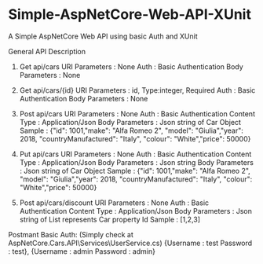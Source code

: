 # Simple-AspNetCore-Web-API-XUnit
A Simple AspNetCore Web API using basic Auth and XUnit 

General API Description
1. Get api/cars
	URI Parameters : None
	Auth : Basic Authentication
	Body Parameters : None
	
2. Get api/cars/{id}
	URI Parameters : id,	 Type:integer,	Required
	Auth : Basic Authentication
	Body Parameters : None
	
3. Post api/cars
	URI Parameters : None
	Auth : Basic Authentication
	Content Type : Application/Json
	Body Parameters : Json string of Car Object
	Sample	: {"id": 1001,"make": "Alfa Romeo 2",
	        "model": "Giulia","year": 2018,
	        "countryManufactured": "Italy",
	        "colour": "White","price": 50000}
    
4. Put api/cars
	URI Parameters : None
	Auth : Basic Authentication
	Content Type : Application/Json
	Body Parameters : Json string
	Body Parameters : Json string of Car Object
	Sample	: {"id": 1001,"make": "Alfa Romeo 2",
	        "model": "Giulia","year": 2018,
	        "countryManufactured": "Italy",
	        "colour": "White","price": 50000}
	
5. Post api/cars/discount
	URI Parameters : None
	Auth : Basic Authentication
	Content Type : Application/Json
	Body Parameters : Json string of List<int> represents Car property Id
	Sample	: [1,2,3]

Postmant Basic Auth:
(Simply check at AspNetCore.Cars.API\Services\UserService.cs)
	{Username : test
	Password : test},
	{Username : admin
	Password : admin}
